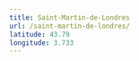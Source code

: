 ```yaml
---
title: Saint-Martin-de-Londres
url: /saint-martin-de-londres/
latitude: 43.79
longitude: 3.733
---
```

